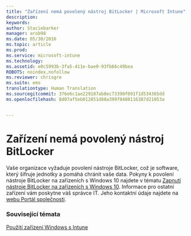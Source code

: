 ```yaml
---
title: "Zařízení nemá povolený nástroj BitLocker | Microsoft Intune"
description: 
keywords: 
author: Staciebarker
manager: arob98
ms.date: 05/30/2016
ms.topic: article
ms.prod: 
ms.service: microsoft-intune
ms.technology: 
ms.assetid: e0c5993b-3fa5-411e-bae0-93fb66c49bea
ROBOTS: noindex,nofollow
ms.reviewer: chrisgre
ms.suite: ems
translationtype: Human Translation
ms.sourcegitcommit: 376e6c1ae229187ab8ec73390f091f1d534365dd
ms.openlocfilehash: 8d07af5eb012851d88a399f8488116387d21053a


---
```



# Zařízení nemá povolený nástroj BitLocker

Vaše organizace vyžaduje povolení nástroje BitLocker, což je software, který šifruje jednotky a pomáhá chránit vaše data. Pokyny k povolení nástroje BitLocker na zařízeních s Windows 10 najdete v tématu [Zapnutí nástroje BitLocker na zařízeních s Windows 10](https://gallery.technet.microsoft.com/How-to-turn-on-BitLocker-34294d3d). Informace pro ostatní zařízení vám poskytne váš správce IT. Jeho kontaktní údaje najdete na [webu Portál společnosti](http://portal.manage.microsoft.com).

### Související témata
[Použití zařízení Windows s Intune](using-your-windows-device-with-intune.md)


<!--HONumber=Jul16_HO3-->


